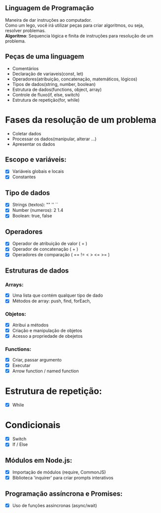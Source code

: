 ## Linguagem de Programação  
Maneira de dar instruções ao computador.  
Como um lego, você irá utilizar peças para criar algoritmos, ou seja, resolver problemas.  
**Algoritmo**: Sequencia lógica e finita de instruções para resolução de um problema.

## Peças de uma linguagem
- Comentários
- Declaração de variaveis(const, let)
- Operadores(atribuição, concatenação, matemáticos, lógicos)
- Tipos de dados(string, number, boolean)
- Estrutura de dados(functions, object, array)
- Controle de fluxo(if, else, switch)
- Estrutura de repetição(for, while)

# Fases da resolução de um problema 

- Coletar dados  
- Processar os dados(manipular, alterar ...)  
- Apresentar os dados

## Escopo e variáveis:
- [x] Variáveis globais e locais
- [x] Constantes

## Tipo de dados

- [x] Strings (textos): "" '' ``  
- [x] Number (numeros): 2  1.4  
- [x] Boolean: true, false

## Operadores

- [x] Operador de atribuição de valor ( = )
- [x] Operador de concatenação ( + )
- [x] Operadores de comparação ( ==  !=  <  >  <=  >= )

## Estruturas de dados 

### Arrays:
- [x] Uma lista que contém qualquer tipo de dado
- [x] Métodos de array: push, find, forEach, 
### Objetos:

- [x] Atribui a métodos  
- [x] Criação e manipulação de objetos  
- [x] Acesso a propriedade de obejetos

### Functions:

- [x] Criar, passar argumento
- [x] Executar
- [x] Arrow function / named function

# Estrutura de repetição:
- [x] While

# Condicionais
- [x] Switch
- [x] If / Else

## Módulos em Node.js:
- [x] Importação de módulos (require, CommonJS)
- [x] Biblioteca 'inquirer' para criar prompts interativos

## Programação assíncrona e Promises:
- [x] Uso de funções assincronas (async/wait)